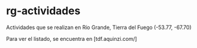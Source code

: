 # rg-actividades
Actividades que se realizan en Río Grande, Tierra del Fuego (-53.77, -67.70)

Para ver el listado, se encuentra en [tdf.aquinzi.com/]

